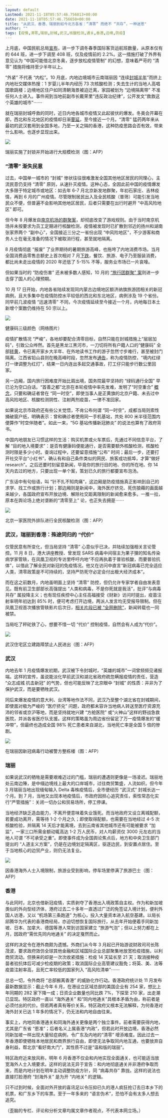 ```yaml
---
layout: default
Lastmod: 2021-11-18T05:57:46.756813+00:00
date: 2021-11-18T05:57:46.756650+00:00
title: "从武汉、香港、瑞丽到如今北方各省：“清零” 而绝不 “共存”，一种迷思"
author: ""
tags: [疫情,清零,瑞丽,封城,武汉,核酸检测,通关,香港,边境,防疫]
---
```


上月底，中国民航总局[宣布](http://www.caac.gov.cn/XWZX/MHYW/202110/t20211029_209814.html)，进一步下调冬春季国际客货运航班数量，从原本仅有的 644 班，进一步下调至 408 班，仅及疫情前的 2.2%。这一措施打破了外界有意见认为 “中国可能借北京冬奥，逐步放松疫情管制” 的幻想，意味着严苛的 “清零” 措施将维持至少半年以上。

“外紧” 不代表 “内松”。10 月底，内地边境城市云南瑞丽因 “连续[封城半年](https://amp.rfi.fr/cn/%E4%B8%AD%E5%9B%BD/20211030-%E7%91%9E%E4%B8%BD%E4%B8%8D%E9%9C%80%E8%A6%81%E6%8F%B4%E5%8A%A9-%E5%B1%85%E6%B0%91%E5%AD%97%E5%AD%97%E8%A1%80%E6%B3%AA%E6%96%91%E6%96%91)”而挤上内地社交媒体热搜：1 岁婴儿半年内经历 73 次核酸检测；失去生计的当地人高唱国歌跳楼；边境地区住户如同清朝海景被迫迁离，家园被划为 “边境隔离带” 不准任何人士进入。事件闹到当地前副市长戴荣里“违反政治纪律”，公开发文“救救这个英雄的城市”⋯⋯

就在瑞丽封城呼救的同时，近日内地各城市疫情又此起彼伏的爆发。冬奥会开幕在即，西北和东北地区的疫情却日渐[蔓延](https://udn.com/news/amp/story/7331/5889757)，至今接近一个月。“清零” 猛药两年来从最初的武汉套用到全国多地，乃至一关之隔的香港，这种防疫思路会否有效，带来什么影响，也逐步显现出来。

![](https://images.weserv.nl/?url=https%3A//s3cdn.wainao.me/2021-11/covidzero-ruili.jpg)

瑞丽实施了封锁并开始进行大规模检测（图：AFP）

### **“清零” 渐失民意**

过去，中国单一城市的 “封城” 惨状往往很难激发全国其他地区居民的同理心，主流民意仍支持 “清零” 原则，从速扑灭疫情。这种心态，全因此前中国的疫情爆发大多限于特定城市或地区：如去年 6-7 月北京新发地群聚，年初石家庄、吉林疫情，再到 6 月的广州疫情。尽管限制居民出入及全民核酸（普筛）可能引发当地民众不便，但普遍不会影响其他地区居民，后者只需要在出行时避开 “中高风险地区” 即可。

但今年 8 月爆发自[南京机场的群聚案](https://www.cna.com.tw/news/acn/202107290130.aspx)，却彻底改变了游戏规则。由于当时南京机场并未按要求为员工定期进行核酸检测，疫情被发现时已扩散到邻近的扬州和湖南张家界两个 “副中心”，全国接近三分之一省份出现 “中风险地区”，不少游客和商务人士在毫无准备的情况下被取消行程，甚至就地隔离。

8 月疫情彻底 “报废” 了业界期待的暑期旅游高峰，也拖垮了内地消费市场。当月全国消费品零售总额史上首次相对 7 月[下跌](https://china.gov.cn.admin.kyber.vip/shuju/2021-09/16/content_5637627.htm)，餐饮、旅游、电子乃至服装消费，都比尚未走出疫情的 2020 年还低了 5-15% 不等，服务业市场已一片哀嚎。

但如果当时的 “防疫伤害” 还未被多数人感知，10 月的 [“旅行团群聚” 案](https://www.bbc.com/zhongwen/trad/chinese-news-59049830)则进一步击穿了国人的心理预期。

10 月 17 日开始，内地各省陆续发现同内蒙古边境地区额济纳旗旅游团相关的新冠病例，且大多集中在疫情防控水平较低的西北和东北地区，病例涉及 19 个省份。同早前几波疫情 “迅速清零” 不同，今次疫情延续至今接近一个月，内地每日本土新增个案数仍维持在 50 宗以上。

![](https://images.weserv.nl/?url=https%3A//s3cdn.wainao.me/2021-11/covidzero-health.jpg)

健康码三级颜色（网络图片）

疫情扩散情况 “严峻”，各地却要配合清零目标，自然只能在封城措施上“层层加码”，引致公众哗然。首先是黑龙江黑河市，一刀切将所有户籍人口的“健康码” 全部[转黄](http://www.tjbh.com/c/2021-11-02/957796.shtml)，令已离开家乡大半年、在外地读书工作的游子忽然寸步难行，甚至被封门隔离。江西省铅山县则在晚高峰时段，忽然发布[通告](https://3g.163.com/dy/article/GNMST31O05373J50.html?spss=adap_pc)，称为疫情防控，“境内红绿灯一律调整为红灯”，结果一日内连出多起交通事故，打工仔只能步行数公里回家。

另一边厢，国内旅行困难度开始比肩出境，国务院最早坚持的 “绿码通行全国” 早已沦为空口白话。“首善之都”北京在本轮疫情中率先发难，发明了“时空重合” [概念](https://m.sohu.com/a/500156182_121106832/?pvid=000115_3w_a)，只要和确证者曾在 “同一时空”，即使当事人是正黄旗的北京户籍、未去过中高风险地区、核酸检测阴性、注射两剂疫苗，一律不准回家。

如果说北京市政府还有些公关觉悟，不肯公布何谓 “同一时空”，成都当局则索性捅破窗户纸，明确表示：曾和确诊者使用同一手机基站，共处 800 米半径范围内便算作“时空伴随者”。如此一来，“5G 基站传播新冠肺炎” 的说法也算有了政府背书。

中国内地朋友已习惯这样的生活：购买机票或火车票后，先通过不同信息平台，了解 “目的地入境要求”：是否有健康码便能通行，是否需要额外核酸检测，核酸检测时限是多少小时。查询过程中，还要留意措施“公布” 时间；最后一步，还要打开社交平台“小红书”，确认有和自己条件类似的网民、旅客成功抵埠，才算“做好 research”。之后还要时刻留意新闻，毕竟你的旅行目的地、你的所在地、你 14 天内去过的地方，只要出现一单个案，策划已久的旅行都要宣布泡汤。

广东话中有句俗语，叫 “针不扎不知肉痛”，这边厢是防疫措施真正影响到自己的求学、找工作或旅行计划；那边厢则是新闻中，海外医疗挤兑、死伤狼藉的画面越来越少，各国政府宣布开放边境、解除社交距离限制的新闻愈来愈多。一推一拉，原本在舆论场上绝对垄断的“清零至上” 论，也正失去拥趸⋯⋯

![](https://images.weserv.nl/?url=https%3A//s3cdn.wainao.me/2021-11/covidzero-test-afp.jpg)

北京一家医院外排队进行全民核酸检测（图：AFP）

### **武汉，瑞丽到香港：殊途同归的 “代价”**

仅管民意有所变化，但当局坚持 “清零” 心意似乎已决，并陆续加强相关言论管控。11 月 8 日，港大讲座教授、曾发现 SARS 病毒中间宿主为果子狸的知名传染病学家管轶，在凤凰卫视的专访里呼吁内地“不应再执着于普验核酸，而要普验抗体”，以借此了解全民对新冠的免疫情况。他又在访问中直言“新冠病毒已完全适应人类，清零政策是不可持续的，坚持严防死守必定会付出极大经济成本”。

而在这之前数月，内地虽明面上坚持 “清零” 防控，但仍允许专家学者自由发表意见。既有前卫生部部长高强提出 “人类和病毒，不是你死就是我活”，批评“与病毒共存” 属投降主义；也有现任疾控中心主任高福接受《财新》访问时提出，疫苗注射率明年初达到 85% 时，便可考虑打开边境，两派人发言均无受报导限制。但在凤凰卫视首次播放管轶影片后次日，[相关片段已被 “全网删除”](https://udn.com/news/story/7332/5878757)，新闻转载也一同被禁。

当局吃了秤砣铁了心，想要不惜一切 “代价” 控制疫情，自然会有人成为“代价”。

![](https://images.weserv.nl/?url=https%3A//s3cdn.wainao.me/2021-11/covidzero-wuhan.jpg)

武汉住宅区立建路障禁止人民进出（图：AFP）

### **武汉**

内地去年 1 月疫情爆发初期，武汉被下令封城时，“英雄的城市”一词曾频频见诸报端。这样的宣传，虽说能淡化早前武汉和湖北省政府疏忽瞒报疫情的责任，营造 “众志成城 抗击新冠” 的气势，但也可能反映了北京眼中 “封城” 的性质：并非为了保护武汉，而是要牺牲武汉。

同后来爆发疫情的意大利、台湾等地作法不同，武汉乃至整个湖北省在封城期间，即使面对极为严峻的 “医疗挤兑” 问题，政府都未容许当地病人转送至医疗资源充沛的邻省或京沪等地，而是坚持就地兴建 “方舱医院” 或“火神山”这样的野战急救医院，并派各省医疗队支援。这样的策略虽为周边省份留足了万一疫情爆发的“缓冲带”，但最终也造成全国 98% 死亡患者来自湖北，当地死亡率是全国 5 倍的惨剧。

![](https://images.weserv.nl/?url=https%3A//s3cdn.wainao.me/2021-11/000_9DX4UH.jpg)

在瑞丽因新冠病毒行动被警方整栋楼（图：AFP）

### **瑞丽**

如果说武汉的牺牲是需要艰难迈过的门槛，瑞丽的遭遇则更像是一场凌迟。瑞丽地处云南边陲，是中缅边境线上最大的口岸城市，过往商贸繁盛，人流如织。但今年 3 月瑞丽当地出现缅甸输入 Delta 毒株疫情后，全市便经历 “武汉式” 封城长达一个月。到 7 月，当地又出现本地疫情后，市政府因担心追究责任，索性常态化实行“严管措施”：关闭一切办公和贸易场所，停工停课。

当地经济缺乏造血能力，不离开便意味着失业饿死。而当地政府又设立离城配额，若要成功离开，需等待 1-2 个月之久；即使取得配额，也需要在当地经过 4-5 次核酸检验，并隔离 14 天后才能离境，去到云南省其他城市还有可能被要求 “加监”，一家三口所需金额动辄高达 1-2 万人民币，对人均薪资仅 3000 元左右的当地人可谓 “不可承受之重”。即使事件成为全国舆论焦点后，地方和中央卫生部门提出的 “人道主义方案”，仍是在边境划定隔离区，驱逐边民，到安置点居住。至于当地核心的边贸产业，则仍无法复业。

![](https://images.weserv.nl/?url=https%3A//s3cdn.wainao.me/2021-11/000_9QT4H9.jpg)

因香港海外人士入境限制，旅游业受到影响，停车场里停满了旅游巴士（图：AFP）

### **香港**

与此同时，北京也借新冠疫情，实质剥夺了香港出入境政策自主权。作为和新加坡类似的外向型经济体，港府过去二十多年一直透过广泛的免签证入境计划，便利外国人访港，又以 “机场第三条跑道” 为核心，投入大量资本进入航空基建。以局长邱腾华为代表的香港商经局，亦迫切想恢复国际旅行，从去年开始便着手同新加坡、日本、加拿大、德国等港人常到访国家建立 “旅游气泡”；但以上努力都在上月，因政府“需优先同内地通关” 的决定戛然而止。

这样的决定令在港外商颇为遗憾。外商们从今年 3 月起已开始游说财政司司长陈茂波，要求政府效仿全球其他金融和区域国际企业总部聚集地放宽检疫措施，以利商贸流动。但换来的却是一次次收紧措施：检疫 14 天延长至 21 天；取消接种疫苗者验抗体后可减少检疫期的政策；取消国际企业高管建议豁免；将英、美、法等疫苗注射率高，且死亡率较低的国家列入 “高风险清单”⋯⋯

总总一切，令外商将 “总部搬离香港” 的威胁化作行动。香港政府统计处 11 月发布最新数据显示：截止今年 6 月，在港设立区域总部的美国企业有 254 家，想比上年同期的 282 家下降一成；日资企业数量也同比跌 7%，下探至 210 家，出走潮已显现。特区政府一直以 “海外通关” 和“同内地通关”具根本矛盾为由，称前者是必须付出的代价。但若两者真有等价关系，特区政府又根本无法解释，为何香港对海外封关已达 1 年多的情况下，仍无法和内地自由往来。

事实上，内地同香港通关和同海外通关更像是两个独立事件。前者需要获得内地，尤其是广东省 “恩准”；后者名义上属香港“内政”，但若此时开放边境，香港必然同新加坡一样出现大量轻症病例，令广东及内地的“清零” 增添难度。因此过去一年香港即使牺牲本地居民和商界旅行自由，即使无法争取同内地互通，也要放弃自身利益，帮北京“看好南大门”，其性质不过是“温和版的瑞丽”。

特区政府近来放风称，明年 6 月香港不仅会和内地实现全面通关，也可能适当放宽海外人士入境要求。这样的说法无异于宣告：和内地彻底通关并非港府争取而来，而是内地计划在明年主动调整防疫方针，同 “病毒共存” 靠拢。这样的说法也直接打脸港府 “封海外关” 是为开 “内地关” 的逻辑。

只不过到时候，全面对外开放的喜讯足以令压抑已久的港人疯狂抢订去日本乡下的机票，和广东乡下的车票。至于一年多来的 “语言伪术”，恐怕不会有太多人想去追究。

（歪脑的专栏、评论和分析文章均属文章作者观点，不代表本网立场。）

